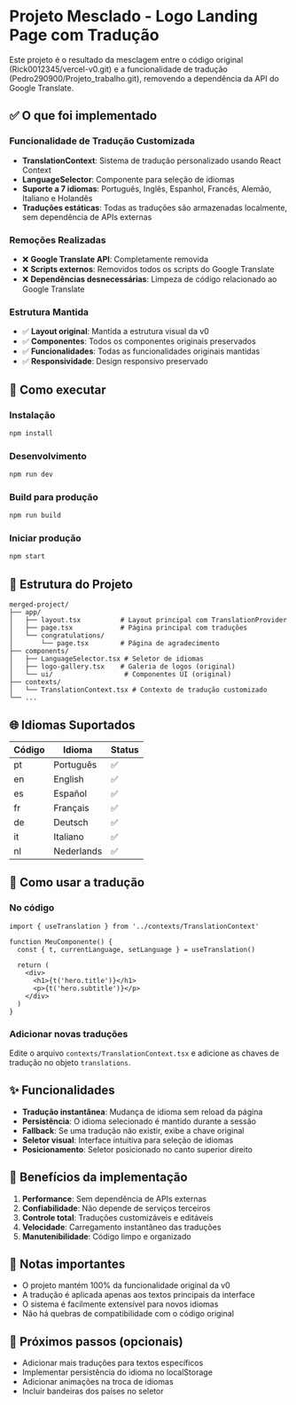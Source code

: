 # Projeto Mesclado - Logo Landing Page com Tradução

Este projeto é o resultado da mesclagem entre o código original (Rick0012345/vercel-v0.git) e a funcionalidade de tradução (Pedro290900/Projeto_trabalho.git), removendo a dependência da API do Google Translate.

## ✅ O que foi implementado

### Funcionalidade de Tradução Customizada
- **TranslationContext**: Sistema de tradução personalizado usando React Context
- **LanguageSelector**: Componente para seleção de idiomas
- **Suporte a 7 idiomas**: Português, Inglês, Espanhol, Francês, Alemão, Italiano e Holandês
- **Traduções estáticas**: Todas as traduções são armazenadas localmente, sem dependência de APIs externas

### Remoções Realizadas
- ❌ **Google Translate API**: Completamente removida
- ❌ **Scripts externos**: Removidos todos os scripts do Google Translate
- ❌ **Dependências desnecessárias**: Limpeza de código relacionado ao Google Translate

### Estrutura Mantida
- ✅ **Layout original**: Mantida a estrutura visual da v0
- ✅ **Componentes**: Todos os componentes originais preservados
- ✅ **Funcionalidades**: Todas as funcionalidades originais mantidas
- ✅ **Responsividade**: Design responsivo preservado

## 🚀 Como executar

### Instalação
```bash
npm install
```

### Desenvolvimento
```bash
npm run dev
```

### Build para produção
```bash
npm run build
```

### Iniciar produção
```bash
npm start
```

## 📁 Estrutura do Projeto

```
merged-project/
├── app/
│   ├── layout.tsx          # Layout principal com TranslationProvider
│   ├── page.tsx            # Página principal com traduções
│   └── congratulations/
│       └── page.tsx        # Página de agradecimento
├── components/
│   ├── LanguageSelector.tsx # Seletor de idiomas
│   ├── logo-gallery.tsx    # Galeria de logos (original)
│   └── ui/                  # Componentes UI (original)
├── contexts/
│   └── TranslationContext.tsx # Contexto de tradução customizado
└── ...
```

## 🌐 Idiomas Suportados

| Código | Idioma     | Status |
|--------|------------|--------|
| pt     | Português  | ✅     |
| en     | English    | ✅     |
| es     | Español    | ✅     |
| fr     | Français   | ✅     |
| de     | Deutsch    | ✅     |
| it     | Italiano   | ✅     |
| nl     | Nederlands | ✅     |

## 🔧 Como usar a tradução

### No código
```tsx
import { useTranslation } from '../contexts/TranslationContext'

function MeuComponente() {
  const { t, currentLanguage, setLanguage } = useTranslation()
  
  return (
    <div>
      <h1>{t('hero.title')}</h1>
      <p>{t('hero.subtitle')}</p>
    </div>
  )
}
```

### Adicionar novas traduções
Edite o arquivo `contexts/TranslationContext.tsx` e adicione as chaves de tradução no objeto `translations`.

## ✨ Funcionalidades

- **Tradução instantânea**: Mudança de idioma sem reload da página
- **Persistência**: O idioma selecionado é mantido durante a sessão
- **Fallback**: Se uma tradução não existir, exibe a chave original
- **Seletor visual**: Interface intuitiva para seleção de idiomas
- **Posicionamento**: Seletor posicionado no canto superior direito

## 🎯 Benefícios da implementação

1. **Performance**: Sem dependência de APIs externas
2. **Confiabilidade**: Não depende de serviços terceiros
3. **Controle total**: Traduções customizáveis e editáveis
4. **Velocidade**: Carregamento instantâneo das traduções
5. **Manutenibilidade**: Código limpo e organizado

## 📝 Notas importantes

- O projeto mantém 100% da funcionalidade original da v0
- A tradução é aplicada apenas aos textos principais da interface
- O sistema é facilmente extensível para novos idiomas
- Não há quebras de compatibilidade com o código original

## 🔄 Próximos passos (opcionais)

- Adicionar mais traduções para textos específicos
- Implementar persistência do idioma no localStorage
- Adicionar animações na troca de idiomas
- Incluir bandeiras dos países no seletor

